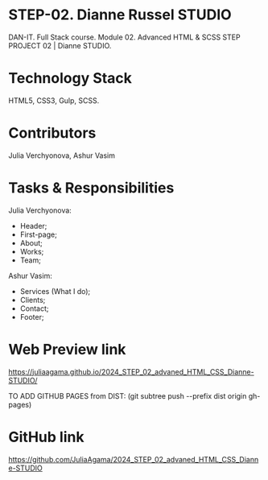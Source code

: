 
# STEP-02. Dianne Russel STUDIO

DAN-IT. Full Stack course. Module 02. Advanced HTML & SCSS
STEP PROJECT 02 | Dianne STUDIO.

# Technology Stack

HTML5, CSS3, Gulp, SCSS.

# Contributors

Julia Verchyonova,
Ashur Vasim

# Tasks & Responsibilities

Julia Verchyonova:

- Header;
- First-page;
- About;
- Works;
- Team;

Ashur Vasim:

- Services (What I do);
- Clients;
- Contact;
- Footer;

# Web Preview link
https://juliaagama.github.io/2024_STEP_02_advaned_HTML_CSS_Dianne-STUDIO/

TO ADD GITHUB PAGES from DIST: (git subtree push --prefix dist origin gh-pages)

# GitHub link

https://github.com/JuliaAgama/2024_STEP_02_advaned_HTML_CSS_Dianne-STUDIO

